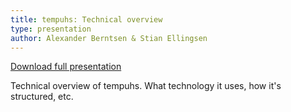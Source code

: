 ```yaml
---
title: tempuhs: Technical overview
type: presentation
author: Alexander Berntsen & Stian Ellingsen
---
```

[Download full presentation](/presentations/2014-12-17-tempuhs-technical-overview.pdf)

Technical overview of tempuhs. What technology it uses, how it's structured, 
etc.
